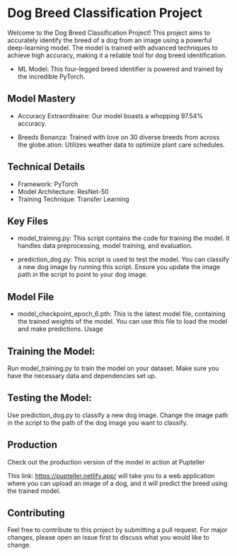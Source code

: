 
# Dog Breed Classification Project

Welcome to the Dog Breed Classification Project! This project aims to accurately identify the breed of a dog from an image using a powerful deep-learning model. The model is trained with advanced techniques to achieve high accuracy, making it a reliable tool for dog breed identification.

- ML Model: This four-legged breed identifier is powered and trained by the incredible PyTorch.

## Model Mastery

- Accuracy Extraordinaire: Our model boasts a whopping 97.54% accuracy.

- Breeds Bonanza: Trained with love on 30 diverse breeds from across the globe.ation: Utilizes weather data to optimize plant care schedules.

## Technical Details
- Framework: PyTorch
- Model Architecture: ResNet-50
- Training Technique: Transfer Learning

## Key Files
- model_training.py: This script contains the code for training the model. It handles data preprocessing, model training, and evaluation.

- prediction_dog.py: This script is used to test the model. You can classify a new dog image by running this script. Ensure you update the image path in the script to point to your dog image.

## Model File

- model_checkpoint_epoch_6.pth: This is the latest model file, containing the trained weights of the model. You can use this file to load the model and make predictions.
Usage

## Training the Model:

Run model_training.py to train the model on your dataset. Make sure you have the necessary data and dependencies set up.

## Testing the Model:

Use prediction_dog.py to classify a new dog image. Change the image path in the script to the path of the dog image you want to classify.

## Production

Check out the production version of the model in action at Pupteller

This link: https://pupteller.netlify.app/ will take you to a web application where you can upload an image of a dog, and it will predict the breed using the trained model.

## Contributing
Feel free to contribute to this project by submitting a pull request. For major changes, please open an issue first to discuss what you would like to change.
